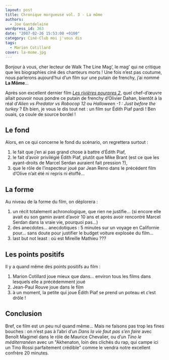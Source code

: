 ```yaml
---
layout: post
title: Chronique morgueuse vol. 3 - La môme
authors:
  - Joe Gantdelaine
wordpress_id: 363
date: "2007-02-26 15:53:00 +0100"
category: Ciné-Club moi j'vous dis
tags:
  - Marion Cotillard
cover: la-mome.jpg
---
```


Bonjour à vous, cher lecteur de Walk The Line Mag’, le mag’ qui ne critique que
les biographies ciné des chanteurs morts ! Une fois n’est pas coutume, nous
parlerons aujourd’hui d’un film sur une putain de frenchy, j’ai nommé **La
Môme**…

Après son excellent dernier film [_Les rivières pourpres 2_][1], quel
chef-d’œuvre allait pouvoir nous pondre ce putain de frenchy d’Olivier Dahan,
bientôt à la réal d’_Alien vs Predator vs Robocop 12_ ou *Halloween -1 : Just
before the turkey* ? Eh bien, je vous le dis tout net : un film sur Édith Piaf
pardi ! Ben ouais, ça coule de source bordel !

## Le fond

Alors, en ce qui concerne le fond du scénario, on regrettera surtout :

1. le fait que j’en ai pas grand chose à battre d’Édith Piaf,
1. le fait d’avoir privilégié Édith Piaf, plutôt que Mike Brant (est ce que les
   ayant-droits de Marcel Serdan auraient fait pression ?),
1. que le rôle de l’inspecteur joué par Jean Reno dans le précédent film d’Olive
   n’ait été ni repris ni étoffé…

## La forme

Au niveau de la forme du film, on déplorera :

1. un récit totalement achronologique, que rien ne justifie… (si encore elle
   avait eu son gamin avant d’avoir 10 ans et après avoir rencontré Marcel
   Serdan dans la vraie vie, pourquoi pas…)
1. des anecdotes… anecdotiques : 5 minutes sur un voyage en Californie pour…
   sans doute pour justifier le budget voiture explosée du film…
1. last but not least : où est Mireille Mathieu ???

## Les points positifs

Il y a quand même des points positifs au film :

1. Marion Cotillard joue mieux que dans… environ tous les films dans lesquels
   elle a précédemment joué
1. Jean-Paul Rouve joue dans le film
1. à un moment, la petite qui joue Édith Piaf se prend un poteau et c’est
   drôle !

## Conclusion

Bref, ce film est un peu nul quand même… Mais ne faisons pas trop les fines
bouches : on n’est pas à l’abri d’un _Dans la vie faut pas s’en faire_ avec
Benoît Magimel dans le rôle de Maurice Chevalier, ou d’un _Tino le
méditerranéen_ avec un "Akhenaton, loin des clichés du rap, qui campe ici un
Tino Rossi parfaitement crédible" comme le vendra notre excellent confrère 20
minutes.

[1]:
  https://www.themoviedb.org/movie/60672-les-rivi-res-pourpres-ii-les-anges-de-l-apocalypse
